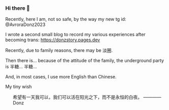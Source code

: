 ### Hi there 👋

Recently, here I am, not so safe, by the way my new tg id: @AvroraDonz2023

I wrote a second small blog to record my various experiences after becoming trans: https://donzstory.pages.dev

Recently, due to family reasons, there may be 淡圈.

Then there is... because of the attitude of the family, the underground party is 半糖... 半糖...

And, in most cases, I use more English than Chinese.

My tiny wish

<ul> 希望有一天我可以，我们可以活在阳光之下，而不是永恒的白夜。   ————Donz <ul/>
